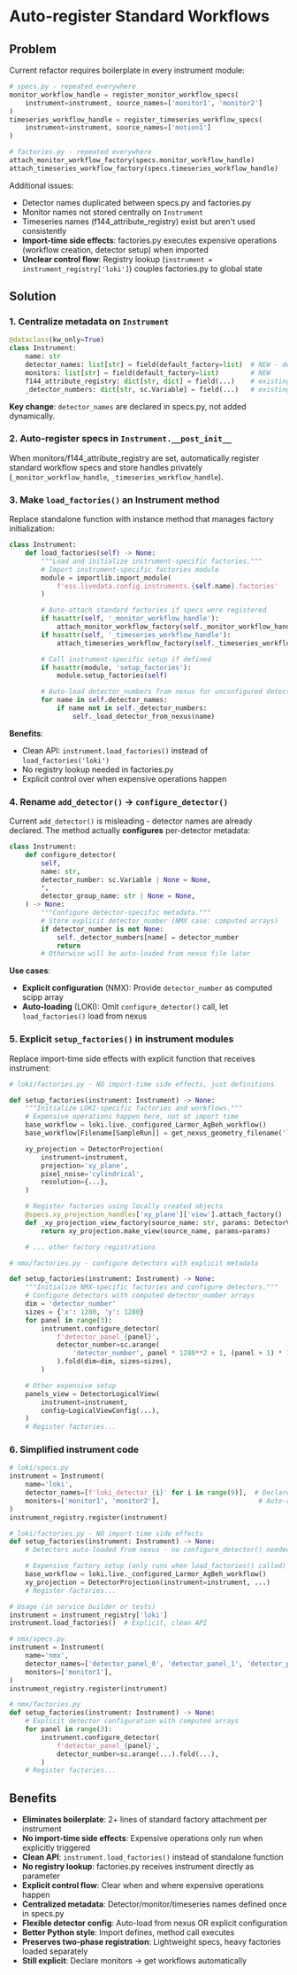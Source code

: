 # Auto-register Standard Workflows

## Problem

Current refactor requires boilerplate in every instrument module:

```python
# specs.py - repeated everywhere
monitor_workflow_handle = register_monitor_workflow_specs(
    instrument=instrument, source_names=['monitor1', 'monitor2']
)
timeseries_workflow_handle = register_timeseries_workflow_specs(
    instrument=instrument, source_names=['motion1']
)

# factories.py - repeated everywhere
attach_monitor_workflow_factory(specs.monitor_workflow_handle)
attach_timeseries_workflow_factory(specs.timeseries_workflow_handle)
```

Additional issues:
- Detector names duplicated between specs.py and factories.py
- Monitor names not stored centrally on `Instrument`
- Timeseries names (f144_attribute_registry) exist but aren't used consistently
- **Import-time side effects**: factories.py executes expensive operations (workflow creation, detector setup) when imported
- **Unclear control flow**: Registry lookup (`instrument = instrument_registry['loki']`) couples factories.py to global state

## Solution

### 1. Centralize metadata on `Instrument`

```python
@dataclass(kw_only=True)
class Instrument:
    name: str
    detector_names: list[str] = field(default_factory=list)  # NEW - declared upfront
    monitors: list[str] = field(default_factory=list)        # NEW
    f144_attribute_registry: dict[str, dict] = field(...)    # existing - use for timeseries
    _detector_numbers: dict[str, sc.Variable] = field(...)   # existing - per-detector config
```

**Key change**: `detector_names` are declared in specs.py, not added dynamically.

### 2. Auto-register specs in `Instrument.__post_init__`

When monitors/f144_attribute_registry are set, automatically register standard workflow specs and store handles privately (`_monitor_workflow_handle`, `_timeseries_workflow_handle`).

### 3. Make `load_factories()` an Instrument method

Replace standalone function with instance method that manages factory initialization:

```python
class Instrument:
    def load_factories(self) -> None:
        """Load and initialize instrument-specific factories."""
        # Import instrument-specific factories module
        module = importlib.import_module(
            f'ess.livedata.config.instruments.{self.name}.factories'
        )

        # Auto-attach standard factories if specs were registered
        if hasattr(self, '_monitor_workflow_handle'):
            attach_monitor_workflow_factory(self._monitor_workflow_handle)
        if hasattr(self, '_timeseries_workflow_handle'):
            attach_timeseries_workflow_factory(self._timeseries_workflow_handle)

        # Call instrument-specific setup if defined
        if hasattr(module, 'setup_factories'):
            module.setup_factories(self)

        # Auto-load detector_numbers from nexus for unconfigured detectors
        for name in self.detector_names:
            if name not in self._detector_numbers:
                self._load_detector_from_nexus(name)
```

**Benefits**:
- Clean API: `instrument.load_factories()` instead of `load_factories('loki')`
- No registry lookup needed in factories.py
- Explicit control over when expensive operations happen

### 4. Rename `add_detector()` → `configure_detector()`

Current `add_detector()` is misleading - detector names are already declared. The method actually **configures** per-detector metadata:

```python
class Instrument:
    def configure_detector(
        self,
        name: str,
        detector_number: sc.Variable | None = None,
        *,
        detector_group_name: str | None = None,
    ) -> None:
        """Configure detector-specific metadata."""
        # Store explicit detector_number (NMX case: computed arrays)
        if detector_number is not None:
            self._detector_numbers[name] = detector_number
            return
        # Otherwise will be auto-loaded from nexus file later
```

**Use cases**:
- **Explicit configuration** (NMX): Provide `detector_number` as computed scipp array
- **Auto-loading** (LOKI): Omit `configure_detector()` call, let `load_factories()` load from nexus

### 5. Explicit `setup_factories()` in instrument modules

Replace import-time side effects with explicit function that receives instrument:

```python
# loki/factories.py - NO import-time side effects, just definitions

def setup_factories(instrument: Instrument) -> None:
    """Initialize LOKI-specific factories and workflows."""
    # Expensive operations happen here, not at import time
    base_workflow = loki.live._configured_Larmor_AgBeh_workflow()
    base_workflow[Filename[SampleRun]] = get_nexus_geometry_filename('loki')

    xy_projection = DetectorProjection(
        instrument=instrument,
        projection='xy_plane',
        pixel_noise='cylindrical',
        resolution={...},
    )

    # Register factories using locally created objects
    @specs.xy_projection_handles['xy_plane']['view'].attach_factory()
    def _xy_projection_view_factory(source_name: str, params: DetectorViewParams):
        return xy_projection.make_view(source_name, params=params)

    # ... other factory registrations
```

```python
# nmx/factories.py - configure detectors with explicit metadata

def setup_factories(instrument: Instrument) -> None:
    """Initialize NMX-specific factories and configure detectors."""
    # Configure detectors with computed detector_number arrays
    dim = 'detector_number'
    sizes = {'x': 1280, 'y': 1280}
    for panel in range(3):
        instrument.configure_detector(
            f'detector_panel_{panel}',
            detector_number=sc.arange(
                'detector_number', panel * 1280**2 + 1, (panel + 1) * 1280**2 + 1
            ).fold(dim=dim, sizes=sizes),
        )

    # Other expensive setup
    panels_view = DetectorLogicalView(
        instrument=instrument,
        config=LogicalViewConfig(...),
    )
    # Register factories...
```

### 6. Simplified instrument code

```python
# loki/specs.py
instrument = Instrument(
    name='loki',
    detector_names=[f'loki_detector_{i}' for i in range(9)],  # Declared upfront
    monitors=['monitor1', 'monitor2'],                         # Auto-registers specs
)
instrument_registry.register(instrument)

# loki/factories.py - NO import-time side effects
def setup_factories(instrument: Instrument) -> None:
    # Detectors auto-loaded from nexus - no configure_detector() needed

    # Expensive factory setup (only runs when load_factories() called)
    base_workflow = loki.live._configured_Larmor_AgBeh_workflow()
    xy_projection = DetectorProjection(instrument=instrument, ...)
    # Register factories...

# Usage (in service builder or tests)
instrument = instrument_registry['loki']
instrument.load_factories()  # Explicit, clean API
```

```python
# nmx/specs.py
instrument = Instrument(
    name='nmx',
    detector_names=['detector_panel_0', 'detector_panel_1', 'detector_panel_2'],
    monitors=['monitor1'],
)
instrument_registry.register(instrument)

# nmx/factories.py
def setup_factories(instrument: Instrument) -> None:
    # Explicit detector configuration with computed arrays
    for panel in range(3):
        instrument.configure_detector(
            f'detector_panel_{panel}',
            detector_number=sc.arange(...).fold(...),
        )
    # Register factories...
```

## Benefits

- **Eliminates boilerplate**: 2+ lines of standard factory attachment per instrument
- **No import-time side effects**: Expensive operations only run when explicitly triggered
- **Clean API**: `instrument.load_factories()` instead of standalone function
- **No registry lookup**: factories.py receives instrument directly as parameter
- **Explicit control flow**: Clear when and where expensive operations happen
- **Centralized metadata**: Detector/monitor/timeseries names defined once in specs.py
- **Flexible detector config**: Auto-load from nexus OR explicit configuration
- **Better Python style**: Import defines, method call executes
- **Preserves two-phase registration**: Lightweight specs, heavy factories loaded separately
- **Still explicit**: Declare monitors → get workflows automatically
